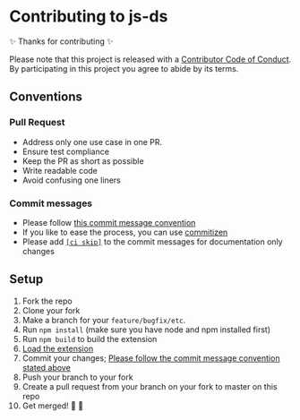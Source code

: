 # Contributing to js-ds

✨ Thanks for contributing  ✨

Please note that this project is released with a [Contributor Code of Conduct](code-of-conduct.md). By participating in this project you agree to abide by its terms.

## Conventions

### Pull Request

- Address only one use case in one PR.
- Ensure test compliance
- Keep the PR as short as possible
- Write readable code
- Avoid confusing one liners

### Commit messages

- Please follow [this commit message convention](https://github.com/angular/angular.js/blob/master/CONTRIBUTING.md#-git-commit-guidelines)
- If you like to ease the process, you can use [commitizen](https://github.com/commitizen/cz-cli#conventional-commit-messages-as-a-global-utility)
- Please add [`[ci skip]`](https://docs.travis-ci.com/user/customizing-the-build/#Skipping-a-build) to the commit messages for documentation only changes

## Setup

1. Fork the repo
2. Clone your fork
3. Make a branch for your `feature/bugfix/etc`.
4. Run `npm install` (make sure you have node and npm installed first)
5. Run `npm build` to build the extension
6. [Load the extension](https://developer.chrome.com/extensions/getstarted#unpacked)
7. Commit your changes; [Please follow the commit message convention stated above](#commit-messages)
8. Push your branch to your fork
9. Create a pull request from your branch on your fork to master on this repo
10. Get merged! 🎉 🎊
